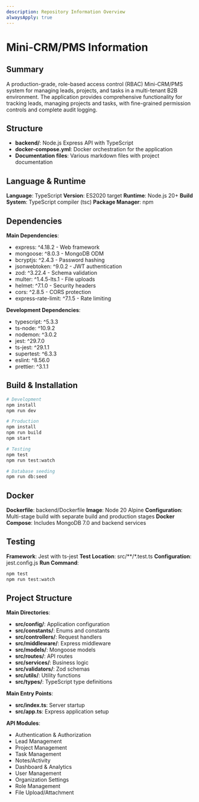 ```yaml
---
description: Repository Information Overview
alwaysApply: true
---
```


# Mini-CRM/PMS Information

## Summary
A production-grade, role-based access control (RBAC) Mini-CRM/PMS system for managing leads, projects, and tasks in a multi-tenant B2B environment. The application provides comprehensive functionality for tracking leads, managing projects and tasks, with fine-grained permission controls and complete audit logging.

## Structure
- **backend/**: Node.js Express API with TypeScript
- **docker-compose.yml**: Docker orchestration for the application
- **Documentation files**: Various markdown files with project documentation

## Language & Runtime
**Language**: TypeScript
**Version**: ES2020 target
**Runtime**: Node.js 20+
**Build System**: TypeScript compiler (tsc)
**Package Manager**: npm

## Dependencies
**Main Dependencies**:
- express: ^4.18.2 - Web framework
- mongoose: ^8.0.3 - MongoDB ODM
- bcryptjs: ^2.4.3 - Password hashing
- jsonwebtoken: ^9.0.2 - JWT authentication
- zod: ^3.22.4 - Schema validation
- multer: ^1.4.5-lts.1 - File uploads
- helmet: ^7.1.0 - Security headers
- cors: ^2.8.5 - CORS protection
- express-rate-limit: ^7.1.5 - Rate limiting

**Development Dependencies**:
- typescript: ^5.3.3
- ts-node: ^10.9.2
- nodemon: ^3.0.2
- jest: ^29.7.0
- ts-jest: ^29.1.1
- supertest: ^6.3.3
- eslint: ^8.56.0
- prettier: ^3.1.1

## Build & Installation
```bash
# Development
npm install
npm run dev

# Production
npm install
npm run build
npm start

# Testing
npm test
npm run test:watch

# Database seeding
npm run db:seed
```

## Docker
**Dockerfile**: backend/Dockerfile
**Image**: Node 20 Alpine
**Configuration**: Multi-stage build with separate build and production stages
**Docker Compose**: Includes MongoDB 7.0 and backend services

## Testing
**Framework**: Jest with ts-jest
**Test Location**: src/**/*.test.ts
**Configuration**: jest.config.js
**Run Command**:
```bash
npm test
npm run test:watch
```

## Project Structure
**Main Directories**:
- **src/config/**: Application configuration
- **src/constants/**: Enums and constants
- **src/controllers/**: Request handlers
- **src/middleware/**: Express middleware
- **src/models/**: Mongoose models
- **src/routes/**: API routes
- **src/services/**: Business logic
- **src/validators/**: Zod schemas
- **src/utils/**: Utility functions
- **src/types/**: TypeScript type definitions

**Main Entry Points**:
- **src/index.ts**: Server startup
- **src/app.ts**: Express application setup

**API Modules**:
- Authentication & Authorization
- Lead Management
- Project Management
- Task Management
- Notes/Activity
- Dashboard & Analytics
- User Management
- Organization Settings
- Role Management
- File Upload/Attachment